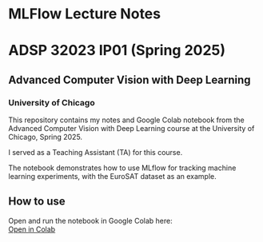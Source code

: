 # MLFlow Lecture Notes 

# ADSP 32023 IP01 (Spring 2025)  
## Advanced Computer Vision with Deep Learning  
### University of Chicago

This repository contains my notes and Google Colab notebook from the Advanced Computer Vision with Deep Learning course at the University of Chicago, Spring 2025.

I served as a Teaching Assistant (TA) for this course.

The notebook demonstrates how to use MLflow for tracking machine learning experiments, with the EuroSAT dataset as an example.


## How to use

Open and run the notebook in Google Colab here:  
[Open in Colab](https://colab.research.google.com/drive/16HpwM3ucSiY1nApzheixQas4xPwCxV2y)

